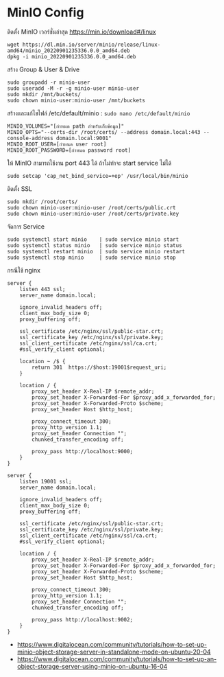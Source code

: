 # MinIO Config

ติดตั้ง MinIO
เวอร์ชั่นล่าสุด https://min.io/download#/linux
```
wget https://dl.min.io/server/minio/release/linux-amd64/minio_20220901235336.0.0_amd64.deb
dpkg -i minio_20220901235336.0.0_amd64.deb
```

สร้าง Group & User & Drive
```
sudo groupadd -r minio-user
sudo useradd -M -r -g minio-user minio-user
sudo mkdir /mnt/buckets/
sudo chown minio-user:minio-user /mnt/buckets
```

สร้างและแก้ไขไฟล์ /etc/default/minio : `sudo nano /etc/default/minio`
```
MINIO_VOLUMES="[กำหนด path สำหรับเก็บข้อมูล]"
MINIO_OPTS="--certs-dir /root/certs/ --address domain.local:443 --console-address domain.local:9001"
MINIO_ROOT_USER=[กำหนด user root]
MINIO_ROOT_PASSWORD=[กำหนด password root]
```

ให้ MinIO สามารถใช้งาน port 443 ได้ ถ้าไม่ทำจะ start service ไม่ได้
```
sudo setcap 'cap_net_bind_service=+ep' /usr/local/bin/minio
```

ติดตั้ง SSL
```
sudo mkdir /root/certs/
sudo chown minio-user:minio-user /root/certs/public.crt
sudo chown minio-user:minio-user /root/certs/private.key
```

จัดการ Service
```
sudo systemctl start minio    | sudo service minio start
sudo systemctl status minio   | sudo service minio status
sudo systemctl restart minio  | sudo service minio restart
sudo systemctl stop minio     | sudo service minio stop
```

กรณีใช้ nginx

```
server {
	listen 443 ssl;
	server_name domain.local;

	ignore_invalid_headers off;
	client_max_body_size 0;
	proxy_buffering off;

	ssl_certificate /etc/nginx/ssl/public-star.crt;
	ssl_certificate_key /etc/nginx/ssl/private.key;
	ssl_client_certificate /etc/nginx/ssl/ca.crt;
	#ssl_verify_client optional;

	location ~ /$ {
		return 301  https://$host:19001$request_uri;
	}

	location / {
		proxy_set_header X-Real-IP $remote_addr;
		proxy_set_header X-Forwarded-For $proxy_add_x_forwarded_for;
		proxy_set_header X-Forwarded-Proto $scheme;
		proxy_set_header Host $http_host;

		proxy_connect_timeout 300;
		proxy_http_version 1.1;
		proxy_set_header Connection "";
		chunked_transfer_encoding off;

		proxy_pass http://localhost:9000;
	}
}
	
server {
	listen 19001 ssl;
	server_name domain.local;

	ignore_invalid_headers off;
	client_max_body_size 0;
	proxy_buffering off;

	ssl_certificate /etc/nginx/ssl/public-star.crt;
	ssl_certificate_key /etc/nginx/ssl/private.key;
	ssl_client_certificate /etc/nginx/ssl/ca.crt;
	#ssl_verify_client optional;

	location / {
		proxy_set_header X-Real-IP $remote_addr;
		proxy_set_header X-Forwarded-For $proxy_add_x_forwarded_for;
		proxy_set_header X-Forwarded-Proto $scheme;
		proxy_set_header Host $http_host;

		proxy_connect_timeout 300;
		proxy_http_version 1.1;
		proxy_set_header Connection "";
		chunked_transfer_encoding off;

		proxy_pass http://localhost:9002;
	}
}
```

- https://www.digitalocean.com/community/tutorials/how-to-set-up-minio-object-storage-server-in-standalone-mode-on-ubuntu-20-04
- https://www.digitalocean.com/community/tutorials/how-to-set-up-an-object-storage-server-using-minio-on-ubuntu-16-04
